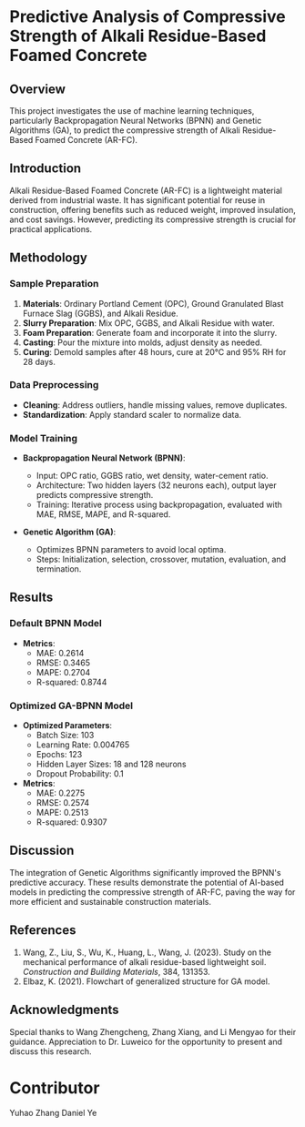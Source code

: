 # Predictive Analysis of Compressive Strength of Alkali Residue-Based Foamed Concrete

## Overview
This project investigates the use of machine learning techniques, particularly Backpropagation Neural Networks (BPNN) and Genetic Algorithms (GA), to predict the compressive strength of Alkali Residue-Based Foamed Concrete (AR-FC).

## Introduction
Alkali Residue-Based Foamed Concrete (AR-FC) is a lightweight material derived from industrial waste. It has significant potential for reuse in construction, offering benefits such as reduced weight, improved insulation, and cost savings. However, predicting its compressive strength is crucial for practical applications.

## Methodology
### Sample Preparation
1. **Materials**: Ordinary Portland Cement (OPC), Ground Granulated Blast Furnace Slag (GGBS), and Alkali Residue.
2. **Slurry Preparation**: Mix OPC, GGBS, and Alkali Residue with water.
3. **Foam Preparation**: Generate foam and incorporate it into the slurry.
4. **Casting**: Pour the mixture into molds, adjust density as needed.
5. **Curing**: Demold samples after 48 hours, cure at 20°C and 95% RH for 28 days.

### Data Preprocessing
- **Cleaning**: Address outliers, handle missing values, remove duplicates.
- **Standardization**: Apply standard scaler to normalize data.

### Model Training
- **Backpropagation Neural Network (BPNN)**:
  - Input: OPC ratio, GGBS ratio, wet density, water-cement ratio.
  - Architecture: Two hidden layers (32 neurons each), output layer predicts compressive strength.
  - Training: Iterative process using backpropagation, evaluated with MAE, RMSE, MAPE, and R-squared.

- **Genetic Algorithm (GA)**:
  - Optimizes BPNN parameters to avoid local optima.
  - Steps: Initialization, selection, crossover, mutation, evaluation, and termination.

## Results
### Default BPNN Model
- **Metrics**:
  - MAE: 0.2614
  - RMSE: 0.3465
  - MAPE: 0.2704
  - R-squared: 0.8744

### Optimized GA-BPNN Model
- **Optimized Parameters**:
  - Batch Size: 103
  - Learning Rate: 0.004765
  - Epochs: 123
  - Hidden Layer Sizes: 18 and 128 neurons
  - Dropout Probability: 0.1
- **Metrics**:
  - MAE: 0.2275
  - RMSE: 0.2574
  - MAPE: 0.2513
  - R-squared: 0.9307

## Discussion
The integration of Genetic Algorithms significantly improved the BPNN's predictive accuracy. These results demonstrate the potential of AI-based models in predicting the compressive strength of AR-FC, paving the way for more efficient and sustainable construction materials.

## References
1. Wang, Z., Liu, S., Wu, K., Huang, L., Wang, J. (2023). Study on the mechanical performance of alkali residue-based lightweight soil. *Construction and Building Materials*, 384, 131353.
2. Elbaz, K. (2021). Flowchart of generalized structure for GA model. 

## Acknowledgments
Special thanks to Wang Zhengcheng, Zhang Xiang, and Li Mengyao for their guidance. Appreciation to Dr. Luweico for the opportunity to present and discuss this research.

# Contributor
Yuhao Zhang
Daniel Ye
